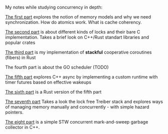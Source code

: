 My notes while studying concurrency in depth:

[The first part](https://github.com/dranikpg/study-concurrency/tree/main/01-memory-model) explores the notion of memory models and why we need synchronization. How do atomics work. What is cache coherency.

[The second part](https://github.com/dranikpg/study-concurrency/tree/main/02-locking) is about different kinds of locks and their bare C implementation. Takes a brief look on C++/Rust standart libraries and popular crates

[The third part](https://github.com/dranikpg/study-concurrency/tree/main/03-fibers) is my implementation of **stackful** cooperative coroutines (fibers) in Rust

The fourth part is about the GO scheduler (TODO)

[The fifth part](https://github.com/dranikpg/study-concurrency/tree/main/05-async-cpp) explores C++ async by implementing a custom runtime with timer futures based on effective wakeups

[The sixth part](https://github.com/dranikpg/study-concurrency/tree/main/06-async-rust) is a Rust version of the fifth part

[The seventh part](https://github.com/dranikpg/study-concurrency/tree/main/07-lock-free) Takes a look the lock free Treiber stack and explores ways of managing memory manually and concurrently - with simple hazard pointers.

[The eight part](https://github.com/dranikpg/study-concurrency/tree/main/08-concurrent-gc) is a simple STW concurrent mark-and-sweep garbage collector in C++.
